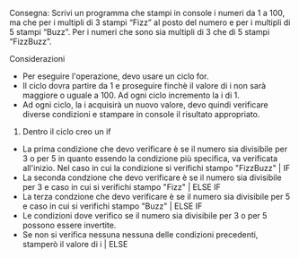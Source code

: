 Consegna:
Scrivi un programma che stampi in console i numeri da 1 a 100, ma che per i multipli di 3 stampi “Fizz” al posto del numero e per i multipli di 5 stampi “Buzz”. Per i numeri che sono sia multipli di 3 che di 5 stampi “FizzBuzz”.

Considerazioni
- Per eseguire l'operazione, devo usare un ciclo for.
- Il ciclo dovra partire da 1 e proseguire finchè il valore di i non sarà maggiore o uguale a 100. Ad ogni ciclo incremento la i di 1.
- Ad ogni ciclo, la i acquisirà un nuovo valore, devo quindi verificare diverse condizioni e stampare in console il risultato appropriato.

1. Dentro il ciclo creo un if
 - La prima condizione che devo verificare è se il numero sia divisibile per 3 o per 5 in quanto essendo la condizione più specifica, va verificata all'inizio. Nel caso in cui la condizione si verifichi stampo "FizzBuzz" | IF
 - La seconda condzione che devo verificare è se il numero sia divisibile per 3 e caso in cui si verifichi stampo "Fizz" | ELSE IF
 - La terza condzione che devo verificare è se il numero sia divisibile per 5 e caso in cui si verifichi stampo "Buzz" | ELSE IF
 - Le condizioni dove verifico se il numero sia divisibile per 3 o per 5 possono essere invertite.
 - Se non si verifica nessuna nessuna delle condizioni precedenti, stamperò il valore di i | ELSE